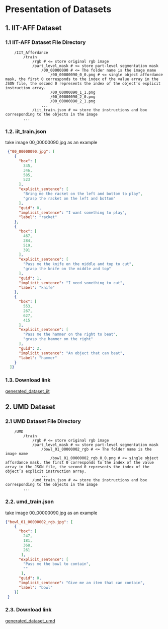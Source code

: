 # Presentation of Datasets

## 1. IIT-AFF Dataset
### 1.1 IIT-AFF Dataset File Directory

```
    /IIT_Affordance 
        /train 
            /rgb # <= store original rgb image
            /part_level_mask # <= store part-level segmentation mask
                /00_00000090 # <= The folder name is the image name 
                    /00_00000090_0_0.png # <= single object affordance mask, the first 0 corresponds to the index of the value array in the JSON file, the second 0 represents the index of the object’s explicit instruction array.
                    /00_00000090_1_1.png
                    /00_00000090_2_0.png
                    /00_00000090_2_1.png
                ...    
            /iit_train.json # <= store the instructions and box corresponding to the objects in the image
        ...
```
### 1.2. iit_train.json
take image 00_00000090.jpg as an example
```json
 {"00_00000090.jpg": [
    {
      "box": [
        345,
        346,
        585,
        523
      ],
      "explicit_sentence": [
        "Bring me the racket on the left and bottom to play",
        "grasp the racket on the left and bottom"
      ],
      "guid": 0,
      "implicit_sentence": "I want something to play",
      "label": "racket"
    },
    {
      "box": [
        467,
        284,
        519,
        391
      ],
      "explicit_sentence": [
        "Pass me the knife on the middle and top to cut",
        "grasp the knife on the middle and top"
      ],
      "guid": 1,
      "implicit_sentence": "I need something to cut",
      "label": "knife"
    },
    {
      "box": [
        553,
        267,
        627,
        415
      ],
      "explicit_sentence": [
        "Pass me the hammer on the right to beat",
        "grasp the hammer on the right"
      ],
      "guid": 2,
      "implicit_sentence": "An object that can beat",
      "label": "hammer"
    }
  ]}
```
### 1.3. Download link
[generated_dataset_iit](https://drive.google.com/uc?export=download&id=1g64XGyUn0XsT1PczEQ3UcltUpEdhObff)
## 2. UMD Dataset
### 2.1 UMD Dataset File Directory

```
    /UMD
        /train 
            /rgb # <= store original rgb image
            /part_level_mask # <= store part-level segmentation mask
                /bowl_01_00000002_rgb # <= The folder name is the image name 
                    /bowl_01_00000002_rgb_0_0.png # <= single object affordance mask, the first 0 corresponds to the index of the value array in the JSON file, the second 0 represents the index of the object’s explicit instruction array.
                ... 
            /umd_train.json # <= store the instructions and box corresponding to the objects in the image
        ...
```
### 2.2. umd_train.json
take image 00_00000090.jpg as an example
```json
{"bowl_01_00000002_rgb.jpg": [
    {
      "box": [
        247, 
        181,
        368, 
        261
       ],
      "explicit_sentence": [
        "Pass me the bowl to contain", 
        ""
       ],
      "guid": 0, 
      "implicit_sentence": "Give me an item that can contain",
      "label": "bowl"
    }]
 }
```
### 2.3. Download link 
[generated_dataset_umd](https://drive.google.com/uc?export=download&id=1BUndfCp0xcUsmw99x0MhNSQvLxXotmyl)
